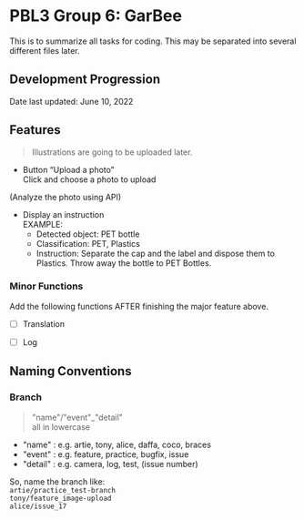 # PBL3 Group 6: GarBee

This is to summarize all tasks for coding. This may be separated into several different files later.



## Development Progression

Date last updated: June 10, 2022



## Features

> Illustrations are going to be uploaded later.

- Button “Upload a photo”  
    Click and choose a photo to upload

(Analyze the photo using API)

- Display an instruction  
    EXAMPLE:
    - Detected object: PET bottle
    - Classification: PET, Plastics
    - Instruction: Separate the cap and the label and dispose them to Plastics. Throw away the bottle to PET Bottles.

### Minor Functions
Add the following functions AFTER finishing the major feature above.

- [ ]  Translation
- [ ]  Log



## Naming Conventions
### Branch
> "name"/"event"_"detail"\
> all in lowercase

- "name" : e.g. artie, tony, alice, daffa, coco, braces
- "event" : e.g. feature, practice, bugfix, issue
- "detail" : e.g. camera, log, test, (issue number)

So, name the branch like:  
`artie/practice_test-branch`  
`tony/feature_image-upload`  
`alice/issue_17`
